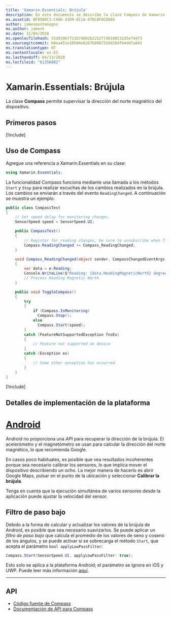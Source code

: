 ```yaml
---
title: 'Xamarin.Essentials: Brújula'
description: En este documento se describe la clase Compass de Xamarin.Essentials, que permite supervisar la dirección del norte magnético del dispositivo.
ms.assetid: BF85B0C3-C686-43D9-811A-07DCAF8CDD86
author: jamesmontemagno
ms.author: jamont
ms.date: 11/04/2018
ms.openlocfilehash: 55dd10bff21b7d082b225277d0100232d5efd4f3
ms.sourcegitcommit: b0ea451e18504e6267b896732dd26df64ddfa843
ms.translationtype: HT
ms.contentlocale: es-ES
ms.lasthandoff: 04/13/2020
ms.locfileid: "61356882"
---
```

# <a name="xamarinessentials-compass"></a>Xamarin.Essentials: Brújula

La clase **Compass** permite supervisar la dirección del norte magnético del dispositivo.

## <a name="get-started"></a>Primeros pasos

[!include[](~/essentials/includes/get-started.md)]

## <a name="using-compass"></a>Uso de Compass

Agregue una referencia a Xamarin.Essentials en su clase:

```csharp
using Xamarin.Essentials;
```

La funcionalidad Compass funciona mediante una llamada a los métodos `Start` y `Stop` para realizar escuchas de los cambios realizados en la brújula. Los cambios se enviarán a través del evento `ReadingChanged`. A continuación se muestra un ejemplo:

```csharp
public class CompassTest
{
    // Set speed delay for monitoring changes.
    SensorSpeed speed = SensorSpeed.UI;

    public CompassTest()
    {
        // Register for reading changes, be sure to unsubscribe when finished
        Compass.ReadingChanged += Compass_ReadingChanged;
    }

    void Compass_ReadingChanged(object sender, CompassChangedEventArgs e)
    {
        var data = e.Reading;
        Console.WriteLine($"Reading: {data.HeadingMagneticNorth} degrees");
        // Process Heading Magnetic North
    }

    public void ToggleCompass()
    {
        try
        {
            if (Compass.IsMonitoring)
              Compass.Stop();
            else
              Compass.Start(speed);
        }
        catch (FeatureNotSupportedException fnsEx)
        {
            // Feature not supported on device
        }
        catch (Exception ex)
        {
            // Some other exception has occurred
        }
    }
}
```

[!include[](~/essentials/includes/sensor-speed.md)]

## <a name="platform-implementation-specifics"></a>Detalles de implementación de la plataforma

# <a name="android"></a>[Android](#tab/android)

Android no proporciona una API para recuperar la dirección de la brújula. El acelerómetro y el magnetómetro se usan para calcular la dirección del norte magnético, lo que recomienda Google.

En casos poco habituales, es posible que vea resultados incoherentes porque sea necesario calibrar los sensores, lo que implica mover el dispositivo describiendo un ocho. La mejor manera de hacerlo es abrir Google Maps, pulsar en el punto de la ubicación y seleccionar **Calibrar la brújula**.

Tenga en cuenta que la ejecución simultánea de varios sensores desde la aplicación puede ajustar la velocidad del sensor.

## <a name="low-pass-filter"></a>Filtro de paso bajo

Debido a la forma de calcular y actualizar los valores de la brújula de Android, es posible que sea necesario suavizarlos. Se puede aplicar un _filtro de paso bajo_ que calcula el promedio de los valores de seno y coseno de los ángulos, y se puede activar si se sobrecarga el método `Start`, que acepta el parámetro `bool applyLowPassFilter`:

```csharp
Compass.Start(SensorSpeed.UI, applyLowPassFilter: true);
```

Esto solo se aplica a la plataforma Android; el parámetro se ignora en iOS y UWP.  Puede leer más información [aquí](https://github.com/xamarin/Essentials/pull/354#issuecomment-405316860).

--------------

## <a name="api"></a>API

- [Código fuente de Compass](https://github.com/xamarin/Essentials/tree/master/Xamarin.Essentials/Compass)
- [Documentación de API para Compass](xref:Xamarin.Essentials.Compass)
